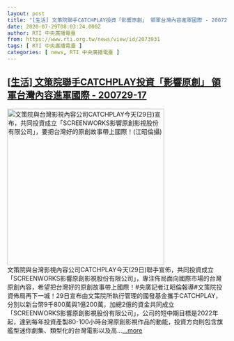 ```yaml
---
layout: post
title: "[生活] 文策院聯手CATCHPLAY投資「影響原創」 領軍台灣內容進軍國際 - 200729-17"
date: 2020-07-29T08:03:24.000Z
author: RTI 中央廣播電臺
from: https://www.rti.org.tw/news/view/id/2073931
tags: [ RTI 中央廣播電臺 ]
categories: [ news, RTI 中央廣播電臺 ]
---
```

<!--1596009804000-->
[[生活] 文策院聯手CATCHPLAY投資「影響原創」 領軍台灣內容進軍國際 - 200729-17](https://www.rti.org.tw/news/view/id/2073931)
------

<div>
<img src="https://static.rti.org.tw/assets/thumbnails/2020/07/29/c6c01134e7bf349d6e7ccf66e6dc9243.jpg" width="360" alt="文策院與台灣影視內容公司CATCHPLAY今天(29日)宣布，共同投資成立「SCREENWORKS影響原創影視股份有限公司」，要把台灣好的原創故事帶上國際！(江昭倫攝)" title="文策院與台灣影視內容公司CATCHPLAY今天(29日)宣布，共同投資成立「SCREENWORKS影響原創影視股份有限公司」，要把台灣好的原創故事帶上國際！(江昭倫攝)"><br>文策院與台灣影視內容公司CATCHPLAY今天(29日)聯手宣佈，共同投資成立「SCREENWORKS影響原創影視股份有限公司」，專注佈局面向國際市場的台灣原創內容，希望把台灣好的原創故事帶上國際！#央廣記者江昭倫報導#文策院投資佈局再下一城！29日宣布由文策院所執行管理的國發基金攜手CATCHPLAY，分別以新台幣9千800萬與1億200萬，加總2億的資金共同成立「SCREENWORKS影響原創影視股份有限公司」，公司的短中期目標是2022年起，達到每年投資產製80-100小時台灣原創影視作品的動能，投資方向則包含旗艦型迷你劇集、類型化的台灣電影以及高...<a target="_blank" href="https://www.rti.org.tw/news/view/id/2073931">...more</a>
</div>
